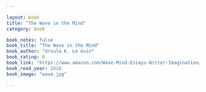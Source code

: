 ```yaml
---

layout: book
title: "The Wave in the Mind"
category: book

book_notes: false
book_title: "The Wave in the Mind"
book_author: "Ursula K. Le Guin"
book_rating: 8
book_link: "https://www.amazon.com/Wave-Mind-Essays-Writer-Imagination/dp/1590300068"
book_read_year: 2016
book_image: "wave.jpg"

---
```


